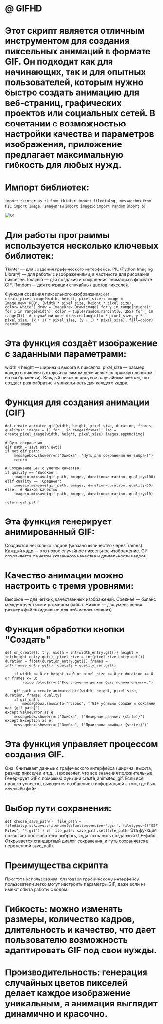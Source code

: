 # @ GIFHD

# Этот скрипт является отличным инструментом для создания пиксельных анимаций в формате GIF. Он подходит как для начинающих, так и для опытных пользователей, которым нужно быстро создать анимацию для веб-страниц, графических проектов или социальных сетей. В сочетании с возможностью настройки качества и параметров изображения, приложение предлагает максимальную гибкость для любых нужд.

# Импорт библиотек:
`import tkinter as tk`
`from tkinter import filedialog, messagebox`
`from PIL import Image, ImageDraw`
`import imageio`
`import random`
`import os`

![01](https://github.com/user-attachments/assets/a506ca2b-72b4-4fc1-a4c1-818ee72fdb04)

# Для работы программы используется несколько ключевых библиотек:
Tkinter — для создания графического интерфейса.
PIL (Python Imaging Library) — для работы с изображениями, в частности для рисования пикселей.
Imageio — для создания и сохранения анимации в формате GIF.
Random — для генерации случайных цветов пикселей.

Функция создания пиксельного изображения:
`def create_pixel_image(width, height, pixel_size):
    image = Image.new('RGB', (width * pixel_size, height * pixel_size), color='white')
    draw = ImageDraw.Draw(image)
    for y in range(height):
        for x in range(width):
            color = tuple(random.randint(0, 255) for _ in range(3))  # случайный цвет
            draw.rectangle([x * pixel_size, y * pixel_size, (x + 1) * pixel_size, (y + 1) * pixel_size], fill=color)
    return image`
# Эта функция создаёт изображение с заданными параметрами:
width и height — ширина и высота в пикселях.
pixel_size — размер каждого пикселя (который на самом деле является прямоугольником на изображении).
Каждый пиксель рисуется случайным цветом, что создает разнообразие и уникальность для каждого кадра.

# Функция для создания анимации (GIF)
`def create_animated_gif(width, height, pixel_size, duration, frames, quality):
    images = []
    for _ in range(frames):
        img = create_pixel_image(width, height, pixel_size)
        images.append(img)`

    # Путь сохранения
    gif_path = save_path.get()
    if not gif_path:
        messagebox.showerror("Ошибка", "Путь для сохранения не выбран!")
        return

    # Сохранение GIF с учётом качества
    if quality == 'Высокое':
        imageio.mimsave(gif_path, images, duration=duration, quality=100)
    elif quality == 'Среднее':
        imageio.mimsave(gif_path, images, duration=duration, quality=50)
    else:  # Низкое качество
        imageio.mimsave(gif_path, images, duration=duration, quality=10)

    return gif_path` 

# Эта функция генерирует анимированный GIF:
Создаются несколько кадров (указано количество через frames).
Каждый кадр — это новое случайное пиксельное изображение.
GIF сохраняется с учетом указанного качества и длительности кадров.

# Качество анимации можно настроить с тремя уровнями:
Высокое — для четких, качественных изображений.
Среднее — баланс между качеством и размером файла.
Низкое — для уменьшения размера файла (идеально для веб-использования).

# Функция обработки кнопки "Создать"
`def on_create():
    try:
        width = int(width_entry.get())
        height = int(height_entry.get())
        pixel_size = int(pixel_size_entry.get())
        duration = float(duration_entry.get())
        frames = int(frames_entry.get())
        quality = quality_var.get()`

        if width <= 0 or height <= 0 or pixel_size <= 0 or duration <= 0 or frames <= 0:
            raise ValueError("Все значения должны быть положительными.")

        gif_path = create_animated_gif(width, height, pixel_size, duration, frames, quality)
        if gif_path:
            messagebox.showinfo("Готово", f"GIF успешно создан и сохранён как {gif_path}")
    except ValueError as e:
        messagebox.showerror("Ошибка", f"Неверные данные: {str(e)}")
    except Exception as e:
        messagebox.showerror("Ошибка", f"Произошла ошибка: {str(e)}")`

# Эта функция управляет процессом создания GIF. 
Она:
Считывает данные с графического интерфейса (ширина, высота, размер пикселей и т.д.).
Проверяет, что все значения положительные.
Генерирует GIF с помощью функции create_animated_gif.
Если всё прошло успешно, выводится сообщение с информацией о том, где был сохранён файл.

# Выбор пути сохранения:
`def choose_save_path():
    file_path = filedialog.asksaveasfilename(defaultextension='.gif', filetypes=[("GIF Files", "*.gif")])
    if file_path:
        save_path.set(file_path)`
Эта функция позволяет пользователю выбрать, куда сохранить созданный GIF-файл. Открывается стандартный диалог сохранения, и путь сохраняется в переменной save_path.

# Преимущества скрипта
Простота использования: благодаря графическому интерфейсу пользователи легко могут настроить параметры GIF, даже если не имеют опыта работы с кодом.
# Гибкость: можно изменять размеры, количество кадров, длительность и качество, что дает пользователю возможность адаптировать GIF под свои нужды.
# Производительность: генерация случайных цветов пикселей делает каждое изображение уникальным, а анимация выглядит динамично и красочно.
